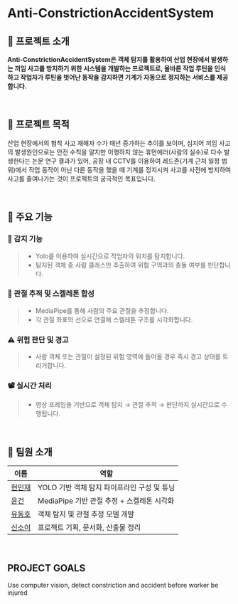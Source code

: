 # Anti-ConstrictionAccidentSystem

## 📌 프로젝트 소개
**Anti-ConstrictionAccidentSystem은 객체 탐지를 활용하여 산업 현장에서 발생하는 끼임 사고를 방지하기 위한 시스템을 개발하는 프로젝트로,
올바른 작업 루틴을 인식하고 작업자가 루틴을 벗어난 동작을 감지하면 기계가 자동으로 정지하는 서비스를 제공합니다.**

<br>

## 📌 프로젝트 목적
산업 현장에서의 협착 사고 재해자 수가 매년 증가하는 추이를 보이며, 심지어 끼임 사고의 발생원인으로는 안전 수칙을 알지만 이행하지 않는 휴먼에러(사람의 실수)로 다수 발생한다는
논문 연구 결과가 있어, 공장 내 CCTV를 이용하여 레드존(기계 근처 일정 범위)에서 작업 동작이 아닌 다른 동작을 했을 때 기계를 정지시켜 사고를 사전에 방지하여 사고를 줄여나가는 것이 프로젝트의 궁극적인 목표입니다. 

<br>

## 📌 주요 기능
### 🔎 감지 기능
> * Yolo를 이용하여 실시간으로 작업자의 위치를 탐지합니다.
> * 탐지된 객체 중 사람 클래스만 추출하여 위험 구역과의 충돌 여부를 판단합니다.
### 🦴 관절 추적 및 스켈레톤 합성
> * MediaPipe를 통해 사람의 주요 관절을 추정합니다.
> * 각 관절 좌표와 선으로 연결해 스켈레톤 구조를 시각화합니다.
### ⚠️ 위험 판단 및 경고
> * 사람 객체 또는 관절이 설정된 위험 영역에 들어올 경우 즉시 경고 상태를 트리거합니다.
### 📽️ 실시간 처리
> * 영상 프레임을 기반으로 객체 탐지 → 관절 추적 → 판단까지 실시간으로 수행됩니다.

<br>

## 👋️ 팀원 소개  
| 이름 | 역할 |  
| ---- | ---- |  
| [현민재](https://github.com/AllenJenix) | YOLO 기반 객체 탐지 파이프라인 구성 및 튜닝 |  
| [윤건](https://github.com/yoonkeon) | MediaPipe 기반 관절 추정 + 스켈레톤 시각화 |  
| [유동호](https://github.com/Global-YDH) | 객체 탐지 및 관절 추정 모델 개발 |
| [신소이](https://github.com/soeeeshin) | 프로젝트 기획, 문서화, 산출물 정리 |

<br>

## PROJECT GOALS
Use computer vision, detect constriction and  accident before worker be injured

